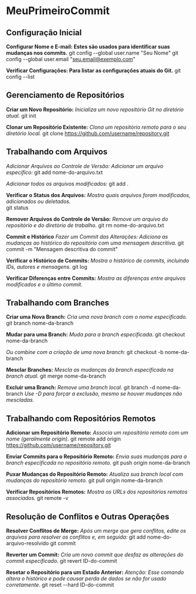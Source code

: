 # MeuPrimeiroCommit
## Configuração Inicial

**Configurar Nome e E-mail: Estes são usados para identificar suas mudanças nos commits.**
git config --global user.name "Seu Nome"
git config --global user.email "seu.email@exemplo.com"

**Verificar Configurações: Para listar as configurações atuais do Git.**
git config --list

## Gerenciamento de Repositórios

**Criar um Novo Repositório:**
*Inicializa um novo repositório Git no diretório atual.*
git init

**Clonar um Repositório Existente:**
*Clona um repositório remoto para o seu diretório local.*
git clone https://github.com/username/repository.git

## Trabalhando com Arquivos
*Adicionar Arquivos ao Controle de Versão:*
*Adicionar um arquivo específico:*
git add nome-do-arquivo.txt

*Adicionar todos os arquivos modificados:*
git add .

**Verificar o Status dos Arquivos:**
*Mostra quais arquivos foram modificados, adicionados ou deletados.*   
git status

**Remover Arquivos do Controle de Versão:**
*Remove um arquivo do repositório e do diretório de trabalho.*
git rm nome-do-arquivo.txt

**Commit e Histórico**
*Fazer um Commit das Alterações:*
*Adiciona as mudanças ao histórico do repositório com uma mensagem descritiva.*
git commit -m "Mensagem descritiva do commit"

**Verificar o Histórico de Commits:**
*Mostra o histórico de commits, incluindo IDs, autores e mensagens.*
git log

**Verificar Diferenças entre Commits:**
*Mostra as diferenças entre arquivos modificados e o último commit.*

## Trabalhando com Branches

**Criar uma Nova Branch:**
*Cria uma nova branch com o nome especificado.*
git branch nome-da-branch

**Mudar para uma Branch:**
*Muda para a branch especificada.*
git checkout nome-da-branch

*Ou combine com a criação de uma nova branch:*
git checkout -b nome-da-branch

**Mesclar Branches:**
*Mescla as mudanças da branch especificada na branch atual.*
git merge nome-da-branch

**Excluir uma Branch:**
*Remove uma branch local.*
git branch -d nome-da-branch
*Use -D para forçar a exclusão, mesmo se houver mudanças não mescladas.*

## Trabalhando com Repositórios Remotos

**Adicionar um Repositório Remoto:**
*Associa um repositório remoto com um nome (geralmente origin).*
git remote add origin https://github.com/username/repository.git

**Enviar Commits para o Repositório Remoto:**
*Envia suas mudanças para a branch especificada no repositório remoto.*
git push origin nome-da-branch

**Puxar Mudanças do Repositório Remoto:**
*Atualiza sua branch local com mudanças do repositório remoto.*
git pull origin nome-da-branch

**Verificar Repositórios Remotos:**
*Mostra os URLs dos repositórios remotos associados.*
git remote -v

## Resolução de Conflitos e Outras Operações
**Resolver Conflitos de Merge:**
*Após um merge que gera conflitos, edite os arquivos para resolver os conflitos e, em seguida:*
git add nome-do-arquivo-resolvido
git commit

**Reverter um Commit:**
*Cria um novo commit que desfaz as alterações do commit especificado.*
git revert ID-do-commit

**Resetar o Repositório para um Estado Anterior:**
*Atenção: Esse comando altera o histórico e pode causar perda de dados se não for usado corretamente.*
git reset --hard ID-do-commit
